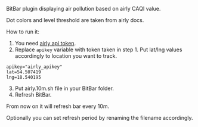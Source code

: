 BitBar plugin displaying air pollution based on airly CAQI value. 

Dot colors and level threshold are taken from airly docs.

How to run it: 

1. You need [airly api token](https://developer.airly.eu/login).
2. Replace `apikey` variable with token taken in step 1. Put lat/lng values accordingly to location you want to track.

```
apikey="airly_apikey"
lat=54.507419
lng=18.540195
```

3. Put airly.10m.sh file in your BitBar folder. 
4. Refresh BitBar.

From now on it will refresh bar every 10m. 

Optionally you can set refresh period by renaming the filename accordingly.